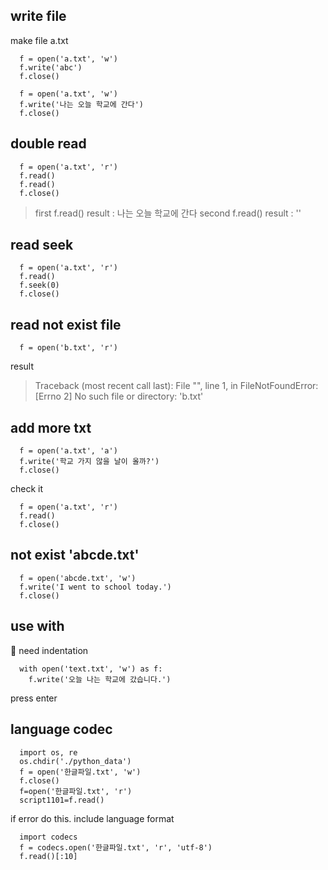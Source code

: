 write file
----------
make file a.txt
```
  f = open('a.txt', 'w')
  f.write('abc')
  f.close()
```

```
  f = open('a.txt', 'w')
  f.write('나는 오늘 학교에 간다')
  f.close()
```


double read
-----------
```
  f = open('a.txt', 'r')
  f.read()
  f.read()
  f.close()
```
> first f.read() result : 나는 오늘 학교에 간다
> second f.read() result : ''


read seek
---------
```
  f = open('a.txt', 'r')
  f.read()
  f.seek(0)
  f.close()
```



read not exist file
-------------------
```
  f = open('b.txt', 'r')
```
result

> Traceback (most recent call last):
>  File "<stdin>", line 1, in <module>
> FileNotFoundError: [Errno 2] No such file or directory: 'b.txt'


add more txt
------------
```
  f = open('a.txt', 'a')
  f.write('학교 가지 않을 날이 올까?')
  f.close()
```
check it
```
  f = open('a.txt', 'r')
  f.read()
  f.close()
```

not exist 'abcde.txt'
---------------------
```
  f = open('abcde.txt', 'w')
  f.write('I went to school today.')
  f.close()
```

use with
--------
:eyes: need indentation
```
  with open('text.txt', 'w') as f:
    f.write('오늘 나는 학교에 갔습니다.')
```
press enter


language codec
--------------
```
  import os, re
  os.chdir('./python_data')
  f = open('한글파일.txt', 'w')
  f.close()
  f=open('한글파일.txt', 'r')
  script1101=f.read()
```

if error do this. include language format
```
  import codecs
  f = codecs.open('한글파일.txt', 'r', 'utf-8')
  f.read()[:10]
```
